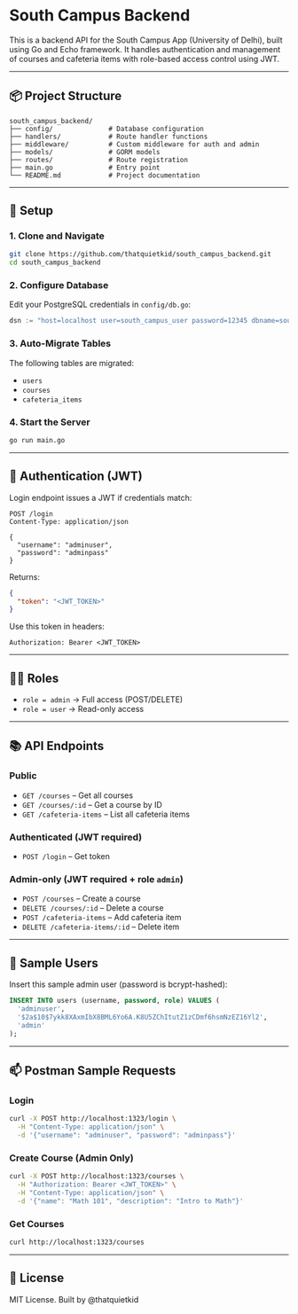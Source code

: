 # South Campus Backend

This is a backend API for the South Campus App (University of Delhi), built using Go and Echo framework. It handles authentication and management of courses and cafeteria items with role-based access control using JWT.

---

## 📦 Project Structure

```
south_campus_backend/
├── config/              # Database configuration
├── handlers/            # Route handler functions
├── middleware/          # Custom middleware for auth and admin
├── models/              # GORM models
├── routes/              # Route registration
├── main.go              # Entry point
└── README.md            # Project documentation
```

---

## 🔧 Setup

### 1. Clone and Navigate

```bash
git clone https://github.com/thatquietkid/south_campus_backend.git
cd south_campus_backend
```

### 2. Configure Database

Edit your PostgreSQL credentials in `config/db.go`:

```go
dsn := "host=localhost user=south_campus_user password=12345 dbname=south_campus port=5432 sslmode=disable"
```

### 3. Auto-Migrate Tables

The following tables are migrated:

* `users`
* `courses`
* `cafeteria_items`

### 4. Start the Server

```bash
go run main.go
```

---

## 🔐 Authentication (JWT)

Login endpoint issues a JWT if credentials match:

```http
POST /login
Content-Type: application/json

{
  "username": "adminuser",
  "password": "adminpass"
}
```

Returns:

```json
{
  "token": "<JWT_TOKEN>"
}
```

Use this token in headers:

```http
Authorization: Bearer <JWT_TOKEN>
```

---

## 🧑‍⚖️ Roles

* `role = admin` → Full access (POST/DELETE)
* `role = user` → Read-only access

---

## 📚 API Endpoints

### Public

* `GET /courses` – Get all courses
* `GET /courses/:id` – Get a course by ID
* `GET /cafeteria-items` – List all cafeteria items

### Authenticated (JWT required)

* `POST /login` – Get token

### Admin-only (JWT required + role `admin`)

* `POST /courses` – Create a course
* `DELETE /courses/:id` – Delete a course
* `POST /cafeteria-items` – Add cafeteria item
* `DELETE /cafeteria-items/:id` – Delete item

---

## 🧪 Sample Users

Insert this sample admin user (password is bcrypt-hashed):

```sql
INSERT INTO users (username, password, role) VALUES (
  'adminuser',
  '$2a$10$7ykk8XAxmIbX8BML6Yo6A.K8U5ZChItutZ1zCDmf6hsmNzEZ16Yl2',
  'admin'
);
```

---

## 📫 Postman Sample Requests

### Login

```bash
curl -X POST http://localhost:1323/login \
  -H "Content-Type: application/json" \
  -d '{"username": "adminuser", "password": "adminpass"}'
```

### Create Course (Admin Only)

```bash
curl -X POST http://localhost:1323/courses \
  -H "Authorization: Bearer <JWT_TOKEN>" \
  -H "Content-Type: application/json" \
  -d '{"name": "Math 101", "description": "Intro to Math"}'
```

### Get Courses

```bash
curl http://localhost:1323/courses
```

---

## 📄 License

MIT License. Built by @thatquietkid
